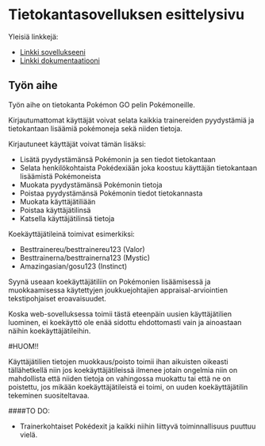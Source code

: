 # Tietokantasovelluksen esittelysivu

Yleisiä linkkejä:

* [Linkki sovellukseeni](http://ehkjarvi.users.cs.helsinki.fi/tsoha)
* [Linkki dokumentaatiooni](doc/dokumentaatio.md)

## Työn aihe

Työn aihe on tietokanta Pokémon GO pelin Pokémoneille.

Kirjautumattomat käyttäjät voivat selata kaikkia trainereiden pyydystämiä ja tietokantaan lisäämiä pokémoneja sekä niiden tietoja.

Kirjautuneet käyttäjät voivat tämän lisäksi:

* Lisätä pyydystämänsä Pokémonin ja sen tiedot tietokantaan
* Selata henkilökohtaista Pokédexiään joka koostuu käyttäjän tietokantaan lisäämistä Pokémoneista
* Muokata pyydystämänsä Pokémonin tietoja
* Poistaa pyydystämänsä Pokémonin tiedot tietokannasta
* Muokata käyttäjätiliään
* Poistaa käyttäjätilinsä
* Katsella käyttäjätilinsä tietoja

Koekäyttäjätileinä toimivat esimerkiksi: 

* Besttrainereu/besttrainereu123 (Valor)
* Besttrainerna/besttrainerna123 (Mystic)
* Amazingasian/gosu123 (Instinct)

Syynä useaan koekäyttäjätiliin on Pokémonien lisäämisessä ja muokkaamisessa käytettyjen joukkuejohtajien appraisal-arviointien tekstipohjaiset eroavaisuudet.

Koska web-sovelluksessa toimii tästä eteenpäin uusien käyttäjätilien luominen, ei koekäyttö ole enää sidottu ehdottomasti vain ja ainoastaan näihin koekäyttäjätileihin.

#HUOM!!

Käyttäjätilien tietojen muokkaus/poisto toimii ihan aikuisten oikeasti tällähetkellä niin jos koekäyttäjätileissä ilmenee jotain ongelmia niin on mahdollista että niiden tietoja on vahingossa muokattu tai että ne on poistettu, jos mikään koekäyttäjätileistä ei toimi, on uuden koekäyttäjätilin tekeminen suositeltavaa.

####TO DO:

* Trainerkohtaiset Pokédexit ja kaikki niihin liittyvä toiminnallisuus puuttuu vielä.

